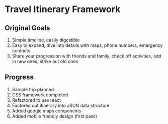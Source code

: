 # Travel Itinerary Framework

## Original Goals

1. Simple timeline, easily digestible
2. Easy to expand, dive into details with maps, phone numbers, emergency contacts
3. Share your progression with friends and family, check off activities, add in new ones, strike out old ones

## Progress

1. Sample trip planned
2. CSS framework completed
3. Refactored to use react
4. Factored out itinerary into JSON data structure
5. Added google maps components
6. Added mobile friendly design (first pass)
